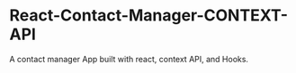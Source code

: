 # React-Contact-Manager-CONTEXT-API
A contact manager App built with react, context API, and Hooks.
